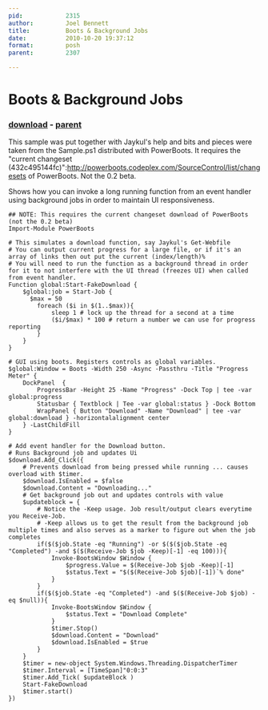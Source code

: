 ```yaml
---
pid:            2315
author:         Joel Bennett
title:          Boots & Background Jobs
date:           2010-10-20 19:37:12
format:         posh
parent:         2307

---
```


# Boots & Background Jobs

### [download](Scripts\2315.ps1) - [parent](Scripts\2307.md)

This sample was put together with Jaykul's help and bits and pieces were taken from the Sample.ps1 distributed with PowerBoots. It requires the "current changeset (432c495144fc)":http://powerboots.codeplex.com/SourceControl/list/changesets of PowerBoots. Not the 0.2 beta.

Shows how you can invoke a long running function from an event handler using background jobs in order to maintain UI responsiveness.

```posh
## NOTE: This requires the current changeset download of PowerBoots (not the 0.2 beta)
Import-Module PowerBoots

# This simulates a download function, say Jaykul's Get-Webfile
# You can output current progress for a large file, or if it's an array of links then out put the current (index/length)%
# You will need to run the function as a background thread in order for it to not interfere with the UI thread (freezes UI) when called from event handler.
Function global:Start-FakeDownload {
	$global:job = Start-Job {
      $max = 50
		foreach ($i in $(1..$max)){
			sleep 1 # lock up the thread for a second at a time
			($i/$max) * 100 # return a number we can use for progress reporting
		}
	}
}

# GUI using boots. Registers controls as global variables.
$global:Window = Boots -Width 250 -Async -Passthru -Title "Progress Meter" {
	DockPanel  {
		ProgressBar -Height 25 -Name "Progress" -Dock Top | tee -var global:progress
		Statusbar { Textblock | Tee -var global:status } -Dock Bottom 
		WrapPanel { Button "Download" -Name "Download" | tee -var global:download } -horizontalalignment center
	} -LastChildFill
}

# Add event handler for the Download button.
# Runs Background job and updates Ui
$download.Add_Click({
	# Prevents download from being pressed while running ... causes overload with $timer.
	$download.IsEnabled = $false
	$download.Content = "Downloading..."
	# Get background job out and updates controls with value
	$updateblock = {
		# Notice the -Keep usage. Job result/output clears everytime you Receive-Job.
		# -Keep allows us to get the result from the background job multiple times and also serves as a marker to figure out when the job completes
		if($($job.State -eq "Running") -or $($($job.State -eq "Completed") -and $($(Receive-Job $job -Keep)[-1] -eq 100))){
			Invoke-BootsWindow $Window {
				$progress.Value = $(Receive-Job $job -Keep)[-1]
				$status.Text = "$($(Receive-Job $job)[-1])`% done"
			}
		}
		if($($job.State -eq "Completed") -and $($(Receive-Job $job) -eq $null)){
			Invoke-BootsWindow $Window {
				$status.Text = "Download Complete"
			}
			$timer.Stop()
			$download.Content = "Download"
			$download.IsEnabled = $true
		}
	}
	$timer = new-object System.Windows.Threading.DispatcherTimer
	$timer.Interval = [TimeSpan]"0:0:3"
	$timer.Add_Tick( $updateBlock )
	Start-FakeDownload 
	$timer.start()
})
```

